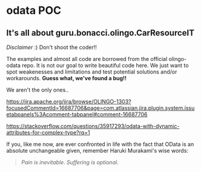 # odata POC


It's all about guru.bonacci.olingo.CarResourceIT
-------------

*Disclaimer* :) 
Don't shoot the coder!!

The examples and almost all code are borrowed from the official olingo-odata repo.
It is not our goal to write beautiful code here. We just want to spot weakenesses and limitations and test potential solutions and/or workarounds. __Guess what, we've found a bug!!__

We aren't the only ones..

https://jira.apache.org/jira/browse/OLINGO-1303?focusedCommentId=16687706&page=com.atlassian.jira.plugin.system.issuetabpanels%3Acomment-tabpanel#comment-16687706

https://stackoverflow.com/questions/35917293/odata-with-dynamic-attributes-for-complex-type?rq=1

If you, like me now, are ever confronted in life with the fact that OData is an absolute unchangeable given, remember Haruki Murakami's wise words:
> *Pain is inevitable. Suffering is optional.* 
